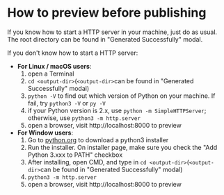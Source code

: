 # How to preview before publishing

If you know how to start a HTTP server in your machine, just do as usual. The root directory can be found in "Generated Successfully" modal.

If you don't know how to start a HTTP server:

- **For Linux / macOS users**:
  1. open a Terminal
  2. `cd <output-dir>`(`<output-dir>`can be found in "Generated Successfully" modal)
  3. `python -V` to find out which version of Python on your machine. If fail, try `python3 -V` or `py -V`
  4. if your Python version is 2.x, use `python -m SimpleHTTPServer`; otherwise, use `python3 -m http.server`
  5. open a browser, visit http://localhost:8000 to preview
- **For Window users**:
  1.  Go to [python.org](https://www.python.org/downloads/) to download a python3 installer
  2.  Run the installer. On installer page, make sure you check the "Add Python 3.xxx to PATH" checkbox
  3.  After installing, open CMD, and type in `cd <output-dir>`(`<output-dir>`can be found in "Generated Successfully" modal)
  4.  `python3 -m http.server`
  5.  open a browser, visit http://localhost:8000 to preview

